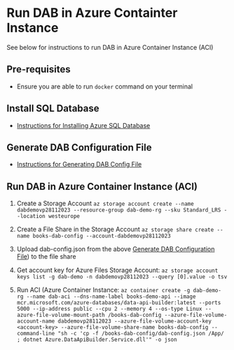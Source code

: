 # Run DAB in Azure Containter Instance
See below for instructions to run DAB in Azure Container Instance (ACI)

## Pre-requisites
* Ensure you are able to run `docker` command on your terminal

## Install SQL Database
* [Instructions for Installing Azure SQL Database](https://github.com/git-vp/azure-data-api-builder/blob/main/install-sql-db.md)

## Generate DAB Configuration File
* [Instructions for Generating DAB Config File](https://github.com/git-vp/azure-data-api-builder/blob/main/generate-dab-config.md)

## Run DAB in Azure Container Instance (ACI)
1. Create a Storage Account
	 `az storage account create --name dabdemovp28112023 --resource-group dab-demo-rg --sku Standard_LRS --location westeurope` 
	
2. Create a File Share in the Storage Account
   `az storage share create --name books-dab-config --account-dabdemovp28112023 `
  
3. Upload dab-config.json from the above [Generate DAB Configuration File](https://github.com/git-vp/azure-data-api-builder/blob/main/generate-dab-config.md)) to the file share

4. Get account key for Azure Files Storage Account:
   `az storage account keys list -g dab-demo -n dabdemovp28112023 --query [0].value -o tsv`
  
5. Run ACI (Azure Container Instance:
   `az container create -g dab-demo-rg --name dab-aci --dns-name-label books-demo-api --image mcr.microsoft.com/azure-databases/data-api-builder:latest --ports 5000 --ip-address public --cpu 2 --memory 4 --os-type Linux --azure-file-volume-mount-path /books-dab-config --azure-file-volume-account-name dabdemovp28112023 --azure-file-volume-account-key <account-key> --azure-file-volume-share-name books-dab-config --command-line "sh -c 'cp -f /books-dab-config/dab-config.json /App/ ; dotnet Azure.DataApiBuilder.Service.dll'" -o json`

